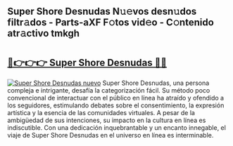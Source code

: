 ## Super Shore Desnudas N𝚞𝚎vos desn𝚞dos filtr𝚊dos - Parts-aXF F𝚘tos vid𝚎o - C𝚘ntenido atr𝚊ctivo tmkgh

# <h2><a href="http://mb2wliw.tromn.icu/?c=Super+Shore+Desnudas">🔗👉👉👉 Super Shore Desnudas 🔗🔗</a></h2>

[![Super Shore Desnudas nuevo](https://i.imgur.com/pEAQMta.gif)](http://mb2wliw.tromn.icu/?c=Super+Shore+Desnudas)
Super Shore Desnudas, una persona compleja e intrigante, desafía la categorización fácil. Su método poco convencional de interactuar con el público en línea ha atraído y ofendido a los seguidores, estimulando debates sobre el consentimiento, la expresión artística y la esencia de las comunidades virtuales. A pesar de la ambigüedad de sus intenciones, su impacto en la cultura en línea es indiscutible. Con una dedicación inquebrantable y un encanto innegable, el viaje de Super Shore Desnudas en el universo en línea es interminable.
